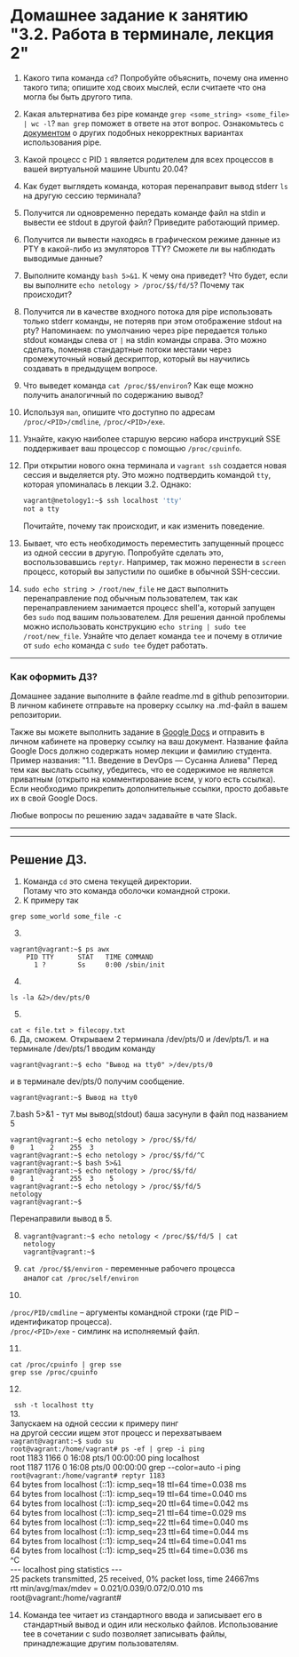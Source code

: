 # Домашнее задание к занятию "3.2. Работа в терминале, лекция 2"

1. Какого типа команда `cd`? Попробуйте объяснить, почему она именно такого типа; опишите ход своих мыслей, если считаете что она могла бы быть другого типа.
1. Какая альтернатива без pipe команде `grep <some_string> <some_file> | wc -l`? `man grep` поможет в ответе на этот вопрос. Ознакомьтесь с [документом](http://www.smallo.ruhr.de/award.html) о других подобных некорректных вариантах использования pipe.
1. Какой процесс с PID `1` является родителем для всех процессов в вашей виртуальной машине Ubuntu 20.04?
1. Как будет выглядеть команда, которая перенаправит вывод stderr `ls` на другую сессию терминала?
1. Получится ли одновременно передать команде файл на stdin и вывести ее stdout в другой файл? Приведите работающий пример.
1. Получится ли вывести находясь в графическом режиме данные из PTY в какой-либо из эмуляторов TTY? Сможете ли вы наблюдать выводимые данные?
1. Выполните команду `bash 5>&1`. К чему она приведет? Что будет, если вы выполните `echo netology > /proc/$$/fd/5`? Почему так происходит?
1. Получится ли в качестве входного потока для pipe использовать только stderr команды, не потеряв при этом отображение stdout на pty? Напоминаем: по умолчанию через pipe передается только stdout команды слева от `|` на stdin команды справа.
Это можно сделать, поменяв стандартные потоки местами через промежуточный новый дескриптор, который вы научились создавать в предыдущем вопросе.
1. Что выведет команда `cat /proc/$$/environ`? Как еще можно получить аналогичный по содержанию вывод?
1. Используя `man`, опишите что доступно по адресам `/proc/<PID>/cmdline`, `/proc/<PID>/exe`.
1. Узнайте, какую наиболее старшую версию набора инструкций SSE поддерживает ваш процессор с помощью `/proc/cpuinfo`.
1. При открытии нового окна терминала и `vagrant ssh` создается новая сессия и выделяется pty. Это можно подтвердить командой `tty`, которая упоминалась в лекции 3.2. Однако:

    ```bash
	vagrant@netology1:~$ ssh localhost 'tty'
	not a tty
    ```

	Почитайте, почему так происходит, и как изменить поведение.
1. Бывает, что есть необходимость переместить запущенный процесс из одной сессии в другую. Попробуйте сделать это, воспользовавшись `reptyr`. Например, так можно перенести в `screen` процесс, который вы запустили по ошибке в обычной SSH-сессии.
1. `sudo echo string > /root/new_file` не даст выполнить перенаправление под обычным пользователем, так как перенаправлением занимается процесс shell'а, который запущен без `sudo` под вашим пользователем. Для решения данной проблемы можно использовать конструкцию `echo string | sudo tee /root/new_file`. Узнайте что делает команда `tee` и почему в отличие от `sudo echo` команда с `sudo tee` будет работать.



 ---

### Как оформить ДЗ?

Домашнее задание выполните в файле readme.md в github репозитории. В личном кабинете отправьте на проверку ссылку на .md-файл в вашем репозитории.

Также вы можете выполнить задание в [Google Docs](https://docs.google.com/document/u/0/?tgif=d) и отправить в личном кабинете на проверку ссылку на ваш документ.
Название файла Google Docs должно содержать номер лекции и фамилию студента. Пример названия: "1.1. Введение в DevOps — Сусанна Алиева"
Перед тем как выслать ссылку, убедитесь, что ее содержимое не является приватным (открыто на комментирование всем, у кого есть ссылка).
Если необходимо прикрепить дополнительные ссылки, просто добавьте их в свой Google Docs.

Любые вопросы по решению задач задавайте в чате Slack.

---

---
Решение ДЗ.
------
1. Команда `cd` это смена текущей директории.  
Потаму что это команда оболочки командной строки.
2. К примеру так
```
grep some_world some_file -c
```
3.
```
vagrant@vagrant:~$ ps awx
    PID TTY      STAT   TIME COMMAND
      1 ?        Ss     0:00 /sbin/init
```
4.
```
ls -la &2>/dev/pts/0
```
5.
`cat < file.txt > filecopy.txt`  
6. Да, сможем.
Открываем 2 терминала
/dev/pts/0 и /dev/pts/1.
и на терминале /dev/pts/1 вводим команду
```
vagrant@vagrant:~$ echo "Вывод на tty0" >/dev/pts/0
```
и в терминале dev/pts/0 получим сообщение.
```
vagrant@vagrant:~$ Вывод на tty0
```
7.bash 5>&1 - тут мы вывод(stdout) баша засунули в файл под названием 5
```
vagrant@vagrant:~$ echo netology > /proc/$$/fd/
0    1    2    255  3
vagrant@vagrant:~$ echo netology > /proc/$$/fd/^C
vagrant@vagrant:~$ bash 5>&1
vagrant@vagrant:~$ echo netology > /proc/$$/fd/
0    1    2    255  3    5
vagrant@vagrant:~$ echo netology > /proc/$$/fd/5
netology
vagrant@vagrant:~$
```
Перенаправили вывод в 5.


8. `vagrant@vagrant:~$ echo netology < /proc/$$/fd/5 | cat `  
`netology`  
`vagrant@vagrant:~$`  

9. `cat /proc/$$/environ` - переменные рабочего процесса  
 аналог `cat /proc/self/environ`
10.
`/proc/PID/cmdline` – аргументы командной строки (где PID – идентификатор процесса).  
`/proc/<PID>/exe` - симлинк на исполняемый файл.

11.
`cat /proc/cpuinfo | grep sse`  
`grep sse /proc/cpuinfo`

12.
` ssh -t localhost tty`  
13.  
Запускаем на одной сессии к примеру пинг  
на другой сессии ищем этот процесс и перехватываем  
`vagrant@vagrant:~$ sudo su`  
`root@vagrant:/home/vagrant# ps -ef | grep -i ping`  
root        1183    1166  0 16:08 pts/1    00:00:00 ping localhost  
root        1187    1176  0 16:08 pts/0    00:00:00 grep --color=auto -i ping  
`root@vagrant:/home/vagrant# reptyr 1183`  
64 bytes from localhost (::1): icmp_seq=18 ttl=64 time=0.038 ms  
64 bytes from localhost (::1): icmp_seq=19 ttl=64 time=0.040 ms  
64 bytes from localhost (::1): icmp_seq=20 ttl=64 time=0.042 ms  
64 bytes from localhost (::1): icmp_seq=21 ttl=64 time=0.029 ms  
64 bytes from localhost (::1): icmp_seq=22 ttl=64 time=0.040 ms  
64 bytes from localhost (::1): icmp_seq=23 ttl=64 time=0.044 ms  
64 bytes from localhost (::1): icmp_seq=24 ttl=64 time=0.041 ms  
64 bytes from localhost (::1): icmp_seq=25 ttl=64 time=0.036 ms  
^C  
--- localhost ping statistics ---  
25 packets transmitted, 25 received, 0% packet loss, time 24667ms  
rtt min/avg/max/mdev = 0.021/0.039/0.072/0.010 ms  
root@vagrant:/home/vagrant#  

14. Команда tee читает из стандартного ввода и записывает его в стандартный вывод и один или несколько файлов. Использование tee в сочетании с sudo позволяет записывать файлы, принадлежащие другим пользователям.
